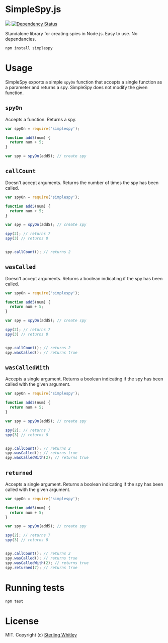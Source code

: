 # SimpleSpy.js 
![](https://travis-ci.org/sterlingw/SimpleSpy.js.svg?branch=master)
[![Dependency Status](https://david-dm.org/sterlingw/SimpleSpy.js.svg)](https://david-dm.org/sterlingw/SimpleSpy.js)

Standalone library for creating spies in Node.js. Easy to use. No dependancies.

```
npm install simplespy
```

# Usage
SimpleSpy exports a simple `spyOn` function that accepts a single function as a parameter and returns a spy. SimpleSpy does not modify the given function.

## `spyOn`
Accepts a function. Returns a spy.
``` js
var spyOn = require('simplespy');

function add5(num) {
  return num + 5;
}

var spy = spyOn(add5); // create spy
```

## `callCount`
Doesn't accept arguments. Returns the number of times the spy has been called.
``` js
var spyOn = require('simplespy');

function add5(num) {
  return num + 5;
}

var spy = spyOn(add5); // create spy

spy(2); // returns 7
spy(3) // returns 8


spy.callCount(); // returns 2
```

## `wasCalled`
Doesn't accept arguments. Returns a boolean indicating if the spy has been called.
``` js
var spyOn = require('simplespy');

function add5(num) {
  return num + 5;
}

var spy = spyOn(add5); // create spy

spy(2); // returns 7
spy(3) // returns 8


spy.callCount(); // returns 2
spy.wasCalled(); // returns true
```

## `wasCalledWith`
Accepts a single argument. Returns a boolean indicating if the spy has been called with the given argument.
``` js
var spyOn = require('simplespy');

function add5(num) {
  return num + 5;
}

var spy = spyOn(add5); // create spy

spy(2); // returns 7
spy(3) // returns 8


spy.callCount(); // returns 2
spy.wasCalled(); // returns true
spy.wasCalledWith(2); // returns true
```

## `returned`
Accepts a single argument. Returns a boolean indicating if the spy has been called with the given argument.
``` js
var spyOn = require('simplespy');

function add5(num) {
  return num + 5;
}

var spy = spyOn(add5); // create spy

spy(2); // returns 7
spy(3) // returns 8


spy.callCount(); // returns 2
spy.wasCalled(); // returns true
spy.wasCalledWith(2); // returns true
spy.returned(7); // returns true
```

# Running tests
`npm test`

# License
MIT. Copyright (c) [Sterling Whitley](http://sterlingw.com)


